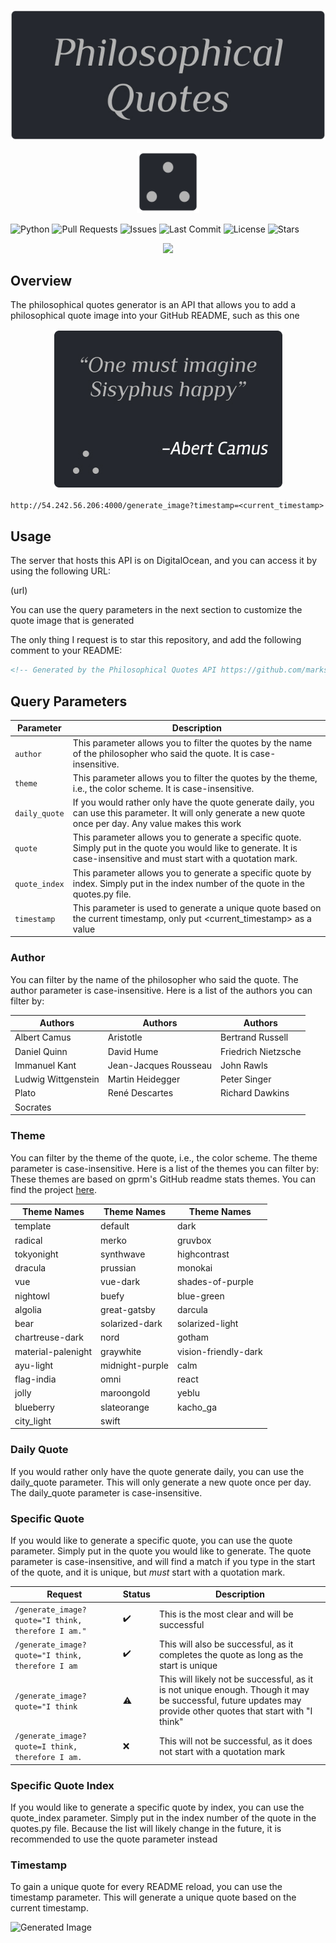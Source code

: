 <p align="center">
  <img src="assets/media/Title Card.jpg" alt="Title Card">
</p>

<p align="center">
  <img src="assets/media/icon.svg" alt="Icon" width="100" height="100"/>
</p>

![Python](https://img.shields.io/badge/python-v3.12.0-8A2BE2)
![Pull Requests](https://img.shields.io/github/issues-pr/markstanl/Philosophical-Quotes-API)
![Issues](https://img.shields.io/github/issues/markstanl/Philosophical-Quotes-API)
![Last Commit](https://img.shields.io/github/last-commit/markstanl/Philosophical-Quotes-API)
![License](https://img.shields.io/github/license/markstanl/Philosophical-Quotes-API)
![Stars](https://img.shields.io/github/stars/markstanl/Philosophical-Quotes-API)

<p align="center">
  <a href="https://skillicons.dev">
    <img src="https://skillicons.dev/icons?i=py,pycharm,git" />
  </a>
</p>


## Overview
The philosophical quotes generator is an API that allows you to add a philosophical quote image into your GitHub README, such as this one

<p align="center">
  <img src="assets/media/Quote Image.jpg" alt="Icon"/>
</p>

`http://54.242.56.206:4000/generate_image?timestamp=<current_timestamp>`

## Usage
The server that hosts this API is on DigitalOcean, and you can access it by using the following URL:

(url)

You can use the query parameters in the next section to customize the quote image that is generated

The only thing I request is to star this repository, and add the following comment to your README:

```markdown
<!-- Generated by the Philosophical Quotes API https://github.com/markstanl/Philosophical-Quotes-API/blob/main/README.md -->
```

## Query Parameters

 | Parameter    | Description                                                                                                                                                   |
|--------------|---------------------------------------------------------------------------------------------------------------------------------------------------------------|
| `author`     | This parameter allows you to filter the quotes by the name of the philosopher who said the quote. It is case-insensitive.                                     |
| `theme`      | This parameter allows you to filter the quotes by the theme, i.e., the color scheme. It is case-insensitive.                                                  |
| `daily_quote`| If you would rather only have the quote generate daily, you can use this parameter. It will only generate a new quote once per day. Any value makes this work |
| `quote`      | This parameter allows you to generate a specific quote. Simply put in the quote you would like to generate. It is case-insensitive and must start with a quotation mark. |
| `quote_index`| This parameter allows you to generate a specific quote by index. Simply put in the index number of the quote in the quotes.py file. |
| `timestamp`  | This parameter is used to generate a unique quote based on the current timestamp, only put <current_timestamp> as a value                                     |

### Author
You can filter by the name of the philosopher who said the quote. The author parameter is case-insensitive. Here is a list of the authors you can filter by:

| Authors | Authors | Authors |
|---------|---------|---------|
| Albert Camus | Aristotle | Bertrand Russell |
| Daniel Quinn | David Hume | Friedrich Nietzsche |
| Immanuel Kant | Jean-Jacques Rousseau | John Rawls |
| Ludwig Wittgenstein | Martin Heidegger | Peter Singer |
| Plato | René Descartes | Richard Dawkins |
| Socrates | | |

### Theme
You can filter by the theme of the quote, i.e., the color scheme. The theme parameter is case-insensitive. Here is a list of the themes you can filter by:
These themes are based on gprm's GitHub readme stats themes. You can find the project [here](https://gprm.itsvg.in/).

| Theme Names | Theme Names | Theme Names |
|-------------|-------------|-------------|
| template | default | dark |
| radical | merko | gruvbox |
| tokyonight | synthwave | highcontrast |
| dracula | prussian | monokai |
| vue | vue-dark | shades-of-purple |
| nightowl | buefy | blue-green |
| algolia | great-gatsby | darcula |
| bear | solarized-dark | solarized-light |
| chartreuse-dark | nord | gotham |
| material-palenight | graywhite | vision-friendly-dark |
| ayu-light | midnight-purple | calm |
| flag-india | omni | react |
| jolly | maroongold | yeblu |
| blueberry | slateorange | kacho_ga |
| city_light | swift | |

### Daily Quote
If you would rather only have the quote generate daily, you can use the daily_quote parameter. 
This will only generate a new quote once per day. The daily_quote parameter is case-insensitive.

### Specific Quote
If you would like to generate a specific quote, you can use the quote parameter. Simply put in the quote
you would like to generate. The quote parameter is case-insensitive, and will find a match if you type in the start of 
the quote, and it is unique, but _must_ start with a quotation mark.

| Request | Status | Description |
|---------|--------|-------------|
| `/generate_image?quote="I think, therefore I am."` | :heavy_check_mark: | This is the most clear and will be successful |
| `/generate_image?quote="I think, therefore I am` | :heavy_check_mark: | This will also be successful, as it completes the quote as long as the start is unique |
| `/generate_image?quote="I think` | :warning: | This will likely not be successful, as it is not unique enough. Though it may be successful, future updates may provide other quotes that start with "I think" |
| `/generate_image?quote=I think, therefore I am.` | :x: | This will not be successful, as it does not start with a quotation mark |
### Specific Quote Index
If you would like to generate a specific quote by index, you can use the quote_index parameter. Simply put in the index
number of the quote in the quotes.py file. Because the list will likely change in the future, it is recommended to use the quote parameter instead

### Timestamp
To gain a unique quote for every README reload, you can use the timestamp parameter. This will generate a unique quote based on the current timestamp.

![Generated Image](http://147.182.254.93:5000/generate_image?theme=merko)
